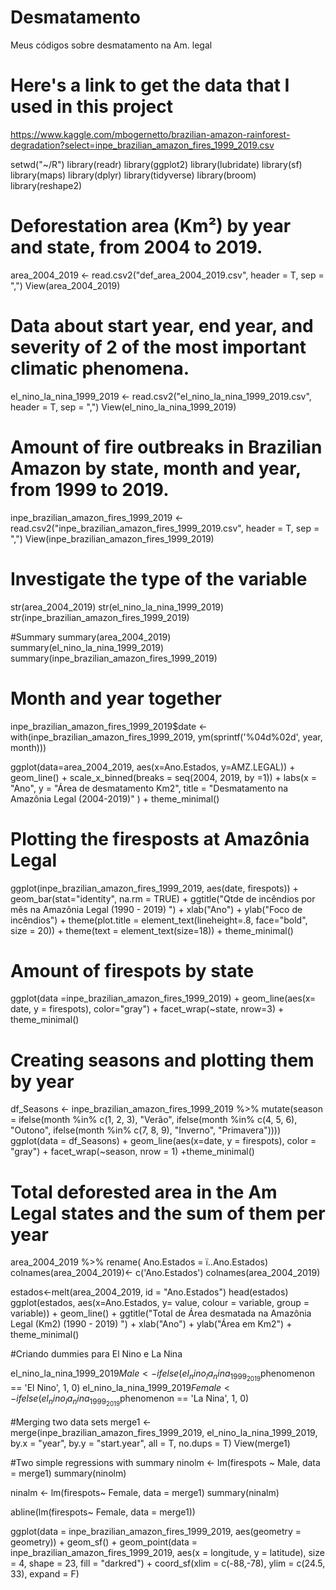  # Desmatamento
Meus códigos sobre desmatamento na Am. legal

# Here's a link to get the data that I used in this project
https://www.kaggle.com/mbogernetto/brazilian-amazon-rainforest-degradation?select=inpe_brazilian_amazon_fires_1999_2019.csv

setwd("~/R")
library(readr)
library(ggplot2)
library(lubridate)
library(sf)
library(maps)
library(dplyr)
library(tidyverse)
library(broom)
library(reshape2)


# Deforestation area (Km²) by year and state, from 2004 to 2019.
area_2004_2019 <- read.csv2("def_area_2004_2019.csv", header = T, sep = ",")
View(area_2004_2019)

# Data about start year, end year, and severity of 2 of the most important climatic phenomena.
el_nino_la_nina_1999_2019 <- read.csv2("el_nino_la_nina_1999_2019.csv", header = T, sep = ",")
View(el_nino_la_nina_1999_2019)

# Amount of fire outbreaks in Brazilian Amazon by state, month and year, from 1999 to 2019.
inpe_brazilian_amazon_fires_1999_2019 <- read.csv2("inpe_brazilian_amazon_fires_1999_2019.csv", header = T, sep = ",")
View(inpe_brazilian_amazon_fires_1999_2019)

# Investigate the type of the variable 
str(area_2004_2019)
str(el_nino_la_nina_1999_2019)
str(inpe_brazilian_amazon_fires_1999_2019)

#Summary
summary(area_2004_2019)
summary(el_nino_la_nina_1999_2019)
summary(inpe_brazilian_amazon_fires_1999_2019)

# Month and year together
inpe_brazilian_amazon_fires_1999_2019$date <- with(inpe_brazilian_amazon_fires_1999_2019, ym(sprintf('%04d%02d', year, month)))

ggplot(data=area_2004_2019, aes(x=Ano.Estados, y=AMZ.LEGAL)) + geom_line() + scale_x_binned(breaks = seq(2004, 2019, by =1)) +
  labs(x = "Ano", y = "Área de desmatamento Km2", title = "Desmatamento na Amazônia Legal (2004-2019)" ) + theme_minimal()


# Plotting the firesposts at Amazônia Legal
ggplot(inpe_brazilian_amazon_fires_1999_2019, aes(date, firespots)) +
  geom_bar(stat="identity", na.rm = TRUE) +
  ggtitle("Qtde de incêndios por mês na Amazônia Legal (1990 - 2019) ") +
  xlab("Ano") + ylab("Foco de incêndios") +
  theme(plot.title = element_text(lineheight=.8, face="bold", size = 20)) +
  theme(text = element_text(size=18)) + theme_minimal()

# Amount of firespots by state
ggplot(data =inpe_brazilian_amazon_fires_1999_2019) +
  geom_line(aes(x= date, y = firespots), color="gray") + 
  facet_wrap(~state, nrow=3) + theme_minimal()


# Creating seasons and plotting them by year
df_Seasons <- inpe_brazilian_amazon_fires_1999_2019 %>%
  mutate(season =
           ifelse(month %in% c(1, 2, 3), "Verão",
                  ifelse(month %in% c(4, 5, 6), "Outono",
                         ifelse(month %in% c(7, 8, 9), "Inverno", "Primavera"))))
ggplot(data = df_Seasons) + 
  geom_line(aes(x=date, y = firespots), color = "gray") +
       facet_wrap(~season, nrow = 1) +theme_minimal()

# Total deforested area in the Am Legal states and the sum of them per year

area_2004_2019 %>%
  rename(
    Ano.Estados = ï..Ano.Estados)
colnames(area_2004_2019)<- c('Ano.Estados')
colnames(area_2004_2019)

estados<-melt(area_2004_2019, id = "Ano.Estados") 
head(estados)
ggplot(estados, aes(x=Ano.Estados, y= value, colour = variable, group = variable)) + 
  geom_line() + ggtitle("Total de Área desmatada na Amazônia Legal (Km2) (1990 - 2019) ") +
  xlab("Ano") + ylab("Área em Km2")  + theme_minimal()

#Criando dummies para El Nino e La Nina

el_nino_la_nina_1999_2019$Male <- ifelse(el_nino_la_nina_1999_2019$phenomenon == 'El Nino', 1, 0) 
el_nino_la_nina_1999_2019$Female <- ifelse(el_nino_la_nina_1999_2019$phenomenon == 'La Nina', 1, 0)

#Merging two data sets
merge1 <- merge(inpe_brazilian_amazon_fires_1999_2019, el_nino_la_nina_1999_2019, by.x = "year", by.y = "start.year", 
                all = T, no.dups = T)
View(merge1)

#Two simple regressions with summary
ninolm <- lm(firespots ~ Male, data = merge1)
summary(ninolm)

ninalm <- lm(firespots~ Female, data = merge1)
summary(ninalm)


abline(lm(firespots~ Female, data = merge1))


ggplot(data = inpe_brazilian_amazon_fires_1999_2019, aes(geometry = geometry)) +
  geom_sf() + 
  geom_point(data = inpe_brazilian_amazon_fires_1999_2019, aes(x = longitude, y = latitude), size = 4,
             shape = 23, fill = "darkred") +
               coord_sf(xlim = c(-88,-78), ylim = c(24.5, 33), expand = F)

